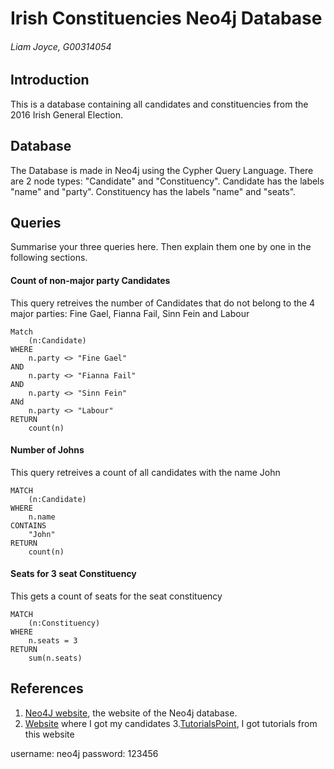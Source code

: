 # Irish Constituencies Neo4j Database
###### Liam Joyce, G00314054

## Introduction
This is a database containing all candidates and constituencies from the 2016 Irish General Election.

## Database
The Database is made in Neo4j using the Cypher Query Language.
There are 2 node types: "Candidate" and "Constituency".
Candidate has the labels "name" and "party".
Constituency has the labels "name" and "seats".

## Queries
Summarise your three queries here.
Then explain them one by one in the following sections.

#### Count of non-major party Candidates
This query retreives the number of Candidates that do not belong to the 4 major parties: Fine Gael, Fianna Fail, Sinn Fein and Labour
```cypher
Match 
	(n:Candidate)
WHERE 
	n.party <> "Fine Gael" 
AND
	n.party <> "Fianna Fail" 
AND 
	n.party <> "Sinn Fein"
ANd
	n.party <> "Labour"
RETURN
	count(n)
```

#### Number of Johns
This query retreives a count of all candidates with the name John
```cypher
MATCH 
	(n:Candidate) 
WHERE
	n.name
CONTAINS
	"John" 
RETURN
	count(n)
```

#### Seats for 3 seat Constituency
This gets a count of seats for the seat constituency
```cypher
MATCH
	(n:Constituency)
WHERE
	n.seats = 3
RETURN
	sum(n.seats)
```

## References
1. [Neo4J website](http://neo4j.com/), the website of the Neo4j database.
2. [Website](https://adriankavanaghelections.org/2014/10/22/officially-declared-candidates-for-the-20152016-general-election/) where I got my candidates
3.[TutorialsPoint](http://www.tutorialspoint.com//neo4j/index.htm), I got tutorials from this website

username: neo4j
password: 123456
